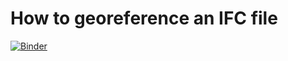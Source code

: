 # How to georeference an IFC file



[![Binder](https://mybinder.org/badge_logo.svg)](https://mybinder.org)
